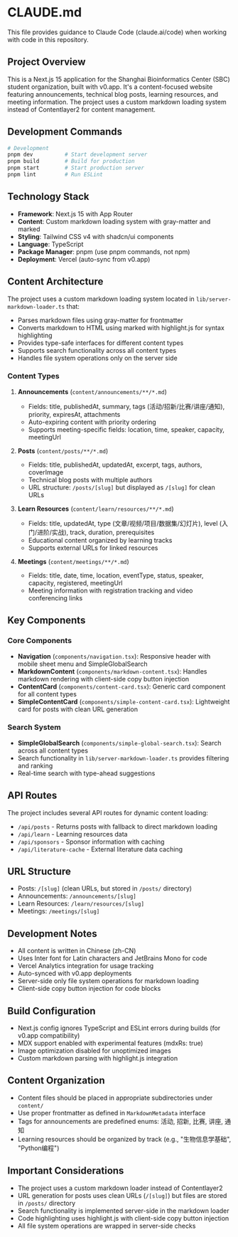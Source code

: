# CLAUDE.md

This file provides guidance to Claude Code (claude.ai/code) when working with code in this repository.

## Project Overview

This is a Next.js 15 application for the Shanghai Bioinformatics Center (SBC) student organization, built with v0.app. It's a content-focused website featuring announcements, technical blog posts, learning resources, and meeting information. The project uses a custom markdown loading system instead of Contentlayer2 for content management.

## Development Commands

```bash
# Development
pnpm dev          # Start development server
pnpm build        # Build for production
pnpm start        # Start production server
pnpm lint         # Run ESLint
```

## Technology Stack

- **Framework**: Next.js 15 with App Router
- **Content**: Custom markdown loading system with gray-matter and marked
- **Styling**: Tailwind CSS v4 with shadcn/ui components
- **Language**: TypeScript
- **Package Manager**: pnpm (use pnpm commands, not npm)
- **Deployment**: Vercel (auto-sync from v0.app)

## Content Architecture

The project uses a custom markdown loading system located in `lib/server-markdown-loader.ts` that:

- Parses markdown files using gray-matter for frontmatter
- Converts markdown to HTML using marked with highlight.js for syntax highlighting
- Provides type-safe interfaces for different content types
- Supports search functionality across all content types
- Handles file system operations only on the server side

### Content Types

1. **Announcements** (`content/announcements/**/*.md`)
   - Fields: title, publishedAt, summary, tags (活动/招新/比赛/讲座/通知), priority, expiresAt, attachments
   - Auto-expiring content with priority ordering
   - Supports meeting-specific fields: location, time, speaker, capacity, meetingUrl

2. **Posts** (`content/posts/**/*.md`)
   - Fields: title, publishedAt, updatedAt, excerpt, tags, authors, coverImage
   - Technical blog posts with multiple authors
   - URL structure: `/posts/[slug]` but displayed as `/[slug]` for clean URLs

3. **Learn Resources** (`content/learn/resources/**/*.md`)
   - Fields: title, updatedAt, type (文章/视频/项目/数据集/幻灯片), level (入门/进阶/实战), track, duration, prerequisites
   - Educational content organized by learning tracks
   - Supports external URLs for linked resources

4. **Meetings** (`content/meetings/**/*.md`)
   - Fields: title, date, time, location, eventType, status, speaker, capacity, registered, meetingUrl
   - Meeting information with registration tracking and video conferencing links

## Key Components

### Core Components

- **Navigation** (`components/navigation.tsx`): Responsive header with mobile sheet menu and SimpleGlobalSearch
- **MarkdownContent** (`components/markdown-content.tsx`): Handles markdown rendering with client-side copy button injection
- **ContentCard** (`components/content-card.tsx`): Generic card component for all content types
- **SimpleContentCard** (`components/simple-content-card.tsx`): Lightweight card for posts with clean URL generation

### Search System

- **SimpleGlobalSearch** (`components/simple-global-search.tsx`): Search across all content types
- Search functionality in `lib/server-markdown-loader.ts` provides filtering and ranking
- Real-time search with type-ahead suggestions

## API Routes

The project includes several API routes for dynamic content loading:

- `/api/posts` - Returns posts with fallback to direct markdown loading
- `/api/learn` - Learning resources data
- `/api/sponsors` - Sponsor information with caching
- `/api/literature-cache` - External literature data caching

## URL Structure

- Posts: `/[slug]` (clean URLs, but stored in `/posts/` directory)
- Announcements: `/announcements/[slug]`
- Learn Resources: `/learn/resources/[slug]`
- Meetings: `/meetings/[slug]`

## Development Notes

- All content is written in Chinese (zh-CN)
- Uses Inter font for Latin characters and JetBrains Mono for code
- Vercel Analytics integration for usage tracking
- Auto-synced with v0.app deployments
- Server-side only file system operations for markdown loading
- Client-side copy button injection for code blocks

## Build Configuration

- Next.js config ignores TypeScript and ESLint errors during builds (for v0.app compatibility)
- MDX support enabled with experimental features (mdxRs: true)
- Image optimization disabled for unoptimized images
- Custom markdown parsing with highlight.js integration

## Content Organization

- Content files should be placed in appropriate subdirectories under `content/`
- Use proper frontmatter as defined in `MarkdownMetadata` interface
- Tags for announcements are predefined enums: 活动, 招新, 比赛, 讲座, 通知
- Learning resources should be organized by track (e.g., "生物信息学基础", "Python编程")

## Important Considerations

- The project uses a custom markdown loader instead of Contentlayer2
- URL generation for posts uses clean URLs (`/[slug]`) but files are stored in `/posts/` directory
- Search functionality is implemented server-side in the markdown loader
- Code highlighting uses highlight.js with client-side copy button injection
- All file system operations are wrapped in server-side checks